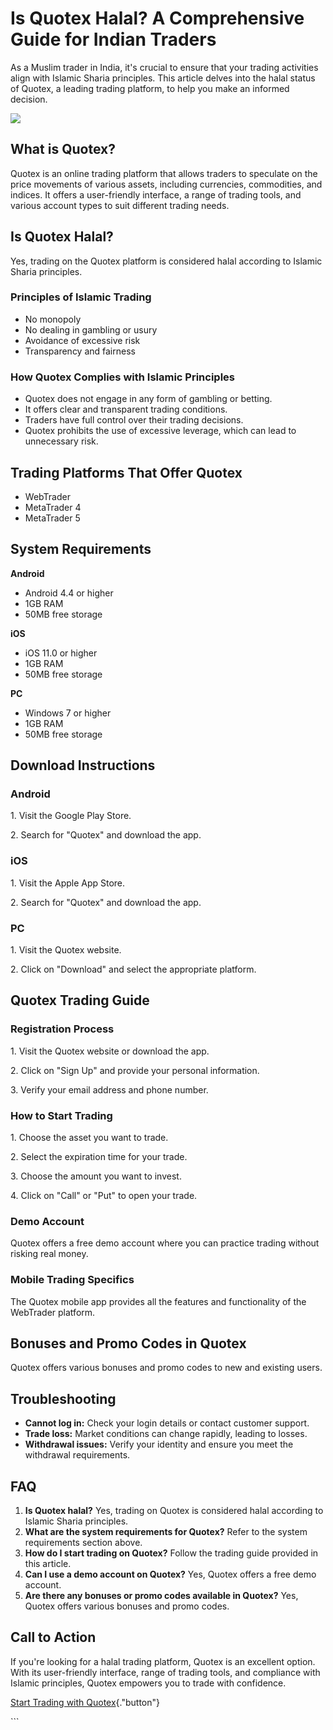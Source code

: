 # Is Quotex Halal? A Comprehensive Guide for Indian Traders

As a Muslim trader in India, it\'s crucial to ensure that your trading
activities align with Islamic Sharia principles. This article delves
into the halal status of Quotex, a leading trading platform, to help you
make an informed decision.

[![](https://static.quotex.io/files/4_en/300_250.jpg)](https://traff.sbs/brokerqxlid)

## What is Quotex?

Quotex is an online trading platform that allows traders to speculate on
the price movements of various assets, including currencies,
commodities, and indices. It offers a user-friendly interface, a range
of trading tools, and various account types to suit different trading
needs.

## Is Quotex Halal?

Yes, trading on the Quotex platform is considered halal according to
Islamic Sharia principles.

### Principles of Islamic Trading

-   No monopoly
-   No dealing in gambling or usury
-   Avoidance of excessive risk
-   Transparency and fairness

### How Quotex Complies with Islamic Principles

-   Quotex does not engage in any form of gambling or betting.
-   It offers clear and transparent trading conditions.
-   Traders have full control over their trading decisions.
-   Quotex prohibits the use of excessive leverage, which can lead to
    unnecessary risk.

## Trading Platforms That Offer Quotex

-   WebTrader
-   MetaTrader 4
-   MetaTrader 5

## System Requirements

**Android**

-   Android 4.4 or higher
-   1GB RAM
-   50MB free storage

**iOS**

-   iOS 11.0 or higher
-   1GB RAM
-   50MB free storage

**PC**

-   Windows 7 or higher
-   1GB RAM
-   50MB free storage

## Download Instructions

### Android

1\. Visit the Google Play Store.

2\. Search for "Quotex" and download the app.

### iOS

1\. Visit the Apple App Store.

2\. Search for "Quotex" and download the app.

### PC

1\. Visit the Quotex website.

2\. Click on "Download" and select the appropriate platform.

## Quotex Trading Guide

### Registration Process

1\. Visit the Quotex website or download the app.

2\. Click on "Sign Up" and provide your personal information.

3\. Verify your email address and phone number.

### How to Start Trading

1\. Choose the asset you want to trade.

2\. Select the expiration time for your trade.

3\. Choose the amount you want to invest.

4\. Click on "Call" or "Put" to open your trade.

### Demo Account

Quotex offers a free demo account where you can practice trading without
risking real money.

### Mobile Trading Specifics

The Quotex mobile app provides all the features and functionality of the
WebTrader platform.

## Bonuses and Promo Codes in Quotex

Quotex offers various bonuses and promo codes to new and existing users.

## Troubleshooting

-   **Cannot log in:** Check your login details or contact customer
    support.
-   **Trade loss:** Market conditions can change rapidly, leading to
    losses.
-   **Withdrawal issues:** Verify your identity and ensure you meet the
    withdrawal requirements.

## FAQ

1.  **Is Quotex halal?** Yes, trading on Quotex is considered halal
    according to Islamic Sharia principles.
2.  **What are the system requirements for Quotex?** Refer to the system
    requirements section above.
3.  **How do I start trading on Quotex?** Follow the trading guide
    provided in this article.
4.  **Can I use a demo account on Quotex?** Yes, Quotex offers a free
    demo account.
5.  **Are there any bonuses or promo codes available in Quotex?** Yes,
    Quotex offers various bonuses and promo codes.

## Call to Action

If you\'re looking for a halal trading platform, Quotex is an excellent
option. With its user-friendly interface, range of trading tools, and
compliance with Islamic principles, Quotex empowers you to trade with
confidence.

[Start Trading with
Quotex](\%22https://broker-qx.pro/sign-up/?lid=1102511\%22){."button"}

\`\`\`

